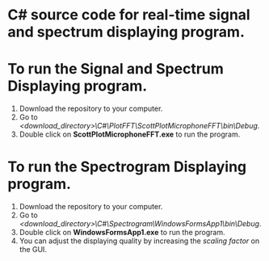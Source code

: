 # C# source code for real-time signal and spectrum displaying program.

# To run the Signal and Spectrum Displaying program. 
1. Download the repository to your computer.
2. Go to *<download_directory>\C#\PlotFFT\ScottPlotMicrophoneFFT\bin\Debug*.
3. Double click on **ScottPlotMicrophoneFFT.exe** to run the program.

# To run the Spectrogram Displaying program. 
1. Download the repository to your computer.
2. Go to *<download_directory>\C#\Spectrogram\WindowsFormsApp1\bin\Debug*.
3. Double click on **WindowsFormsApp1.exe** to run the program.
4. You can adjust the displaying quality by increasing the *scaling factor* on the GUI.
